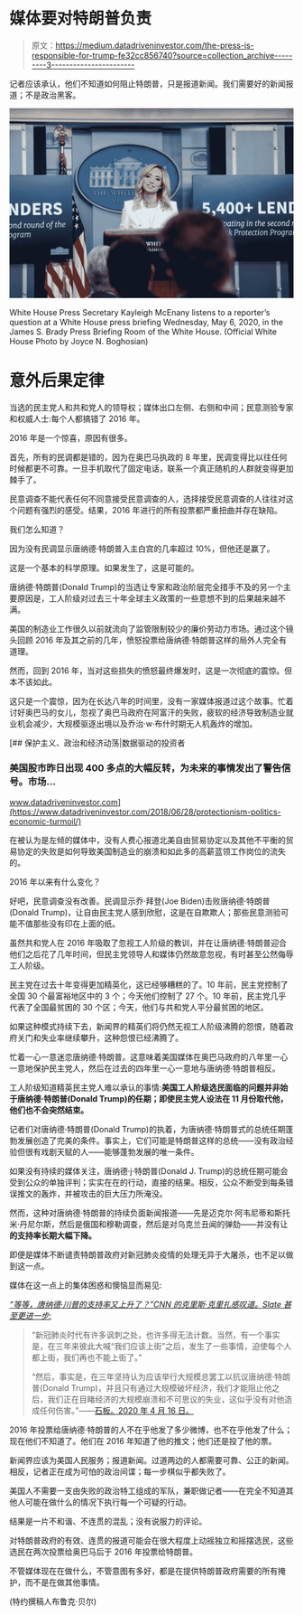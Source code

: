 # 媒体要对特朗普负责

> 原文：<https://medium.datadriveninvestor.com/the-press-is-responsible-for-trump-fe32cc856740?source=collection_archive---------3----------------------->

记者应该承认，他们不知道如何阻止特朗普，只是报道新闻。我们需要好的新闻报道；不是政治黑客。

![](img/5c7d71f601a5a1816572da099b624adc.png)

White House Press Secretary Kayleigh McEnany listens to a reporter’s question at a White House press briefing Wednesday, May 6, 2020, in the James S. Brady Press Briefing Room of the White House. (Official White House Photo by Joyce N. Boghosian)

# 意外后果定律

当选的民主党人和共和党人的领导权；媒体出口左侧、右侧和中间；民意测验专家和权威人士:每个人都搞错了 2016 年。

2016 年是一个惊喜，原因有很多。

首先，所有的民调都是错的，因为在奥巴马执政的 8 年里，民调变得比以往任何时候都更不可靠。一旦手机取代了固定电话，联系一个真正随机的人群就变得更加棘手了。

民意调查不能代表任何不同意接受民意调查的人，选择接受民意调查的人往往对这个问题有强烈的感受。结果，2016 年进行的所有投票都严重扭曲并存在缺陷。

我们怎么知道？

因为没有民调显示唐纳德·特朗普入主白宫的几率超过 10%，但他还是赢了。

这是一个基本的科学原理。如果发生了，这是可能的。

唐纳德·特朗普(Donald Trump)的当选让专家和政治阶层完全措手不及的另一个主要原因是，工人阶级对过去三十年全球主义政策的一些意想不到的后果越来越不满。

美国的制造业工作很久以前就流向了监管限制较少的廉价劳动力市场。通过这个镜头回顾 2016 年及其之前的几年，愤怒投票给唐纳德·特朗普这样的局外人完全有道理。

然而，回到 2016 年，当对这些损失的愤怒最终爆发时，这是一次彻底的震惊。但本不该如此。

这只是一个震惊，因为在长达八年的时间里，没有一家媒体报道过这个故事。忙着讨好奥巴马的女儿，忽视了奥巴马政府在阿富汗的失败，疲软的经济导致制造业就业机会减少，大规模驱逐出境以及乔治·w·布什时期无人机轰炸的增加。

[](https://www.datadriveninvestor.com/2018/06/28/protectionism-politics-economic-turmoil/) [## 保护主义、政治和经济动荡|数据驱动的投资者

### 美国股市昨日出现 400 多点的大幅反转，为未来的事情发出了警告信号。市场…

www.datadriveninvestor.com](https://www.datadriveninvestor.com/2018/06/28/protectionism-politics-economic-turmoil/) 

在被认为是左倾的媒体中，没有人费心报道北美自由贸易协定以及其他不平衡的贸易协定的失败是如何导致美国制造业的崩溃和如此多的高薪蓝领工作岗位的流失的。

2016 年以来有什么变化？

好吧，民意调查没有改善。民调显示乔·拜登(Joe Biden)击败唐纳德·特朗普(Donald Trump)，让自由民主党人感到欣慰，这是在自欺欺人；那些民意测验可能不值那些没有印在上面的纸。

虽然共和党人在 2016 年吸取了忽视工人阶级的教训，并在让唐纳德·特朗普迎合他们之后花了几年时间，但民主党领导人和媒体仍然故意忽视，有时甚至公然侮辱工人阶级。

民主党在过去十年变得更加精英化，这已经够糟糕的了。10 年前，民主党控制了全国 30 个最富裕地区中的 3 个；今天他们控制了 27 个。10 年前，民主党几乎代表了全国最贫困的 30 个区；今天，他们与共和党人平分最贫困的地区。

如果这种模式持续下去，新闻界的精英们将仍然无视工人阶级沸腾的怨恨，随着政府关门和失业率继续攀升，这种怨恨已经沸腾了。

忙着一心一意迷恋唐纳德·特朗普。这意味着美国媒体在奥巴马政府的八年里一心一意地保护民主党人，然后在过去的四年里一心一意地与唐纳德·特朗普相反。

工人阶级知道精英民主党人难以承认的事情:**美国工人阶级选民面临的问题并非始于唐纳德·特朗普(Donald Trump)的任期；即使民主党人设法在 11 月份取代他，他们也不会突然结束。**

记者们对唐纳德·特朗普(Donald Trump)的执着，为唐纳德·特朗普式的总统任期蓬勃发展创造了完美的条件。事实上，它们可能是特朗普这样的总统——没有政治经验但很有戏剧天赋的人——能够蓬勃发展的唯一条件。

如果没有持续的媒体关注，唐纳德·j·特朗普(Donald J. Trump)的总统任期可能会受到公众的单独评判；实实在在的行动，直接的结果。相反，公众不断受到每条错误推文的轰炸，并被攻击的巨大压力所淹没。

然而，这种对唐纳德·特朗普的持续负面新闻报道——先是迈克尔·阿韦尼蒂和斯托米·丹尼尔斯，然后是俄国和穆勒调查，然后是对乌克兰丑闻的弹劾——并没有让**的支持率长期大幅下降。**

即便是媒体不断谴责特朗普政府对新冠肺炎疫情的处理无异于大屠杀，也不足以做到这一点。

媒体在这一点上的集体困惑和懊恼显而易见:

[*“等等，唐纳德·川普的支持率又上升了？”CNN 的克里斯·克里扎感叹道。Slate 甚至更进一步:*](https://www.cnn.com/2020/05/05/politics/donald-trump-approval-rating-coronavirus/index.html)

> “新冠肺炎时代有许多讽刺之处，也许多得无法计数。当然，有一个事实是，在三年来彼此大喊“我们应该上街”之后，发生了一些事情，迫使每个人都上街，我们再也不能上街了。”
> 
> “然后，事实是，在三年坚持认为应该举行大规模总罢工以抗议唐纳德·特朗普(Donald Trump)，并且只有通过大规模破坏经济，我们才能阻止他之后，我们正在目睹经济的大规模崩溃和不可思议的失业，这似乎没有对他造成任何伤害。”——[石板。2020 年 4 月 16 日。](https://slate.com/news-and-politics/2020/04/coronavirus-donald-trump-and-the-wizard-of-oz-presidency.html)

2016 年投票给唐纳德·特朗普的人不在乎他发了多少微博，也不在乎他发了什么；现在他们不知道了。他们在 2016 年知道了他的推文；他们还是投了他的票。

新闻界应该为美国人民服务；报道新闻。过道两边的人都需要可靠、公正的新闻。相反，记者正在成为可怕的政治间谍；每一步棋似乎都失败了。

美国人不需要一支由失败的政治特工组成的军队，兼职做记者——在完全不知道其他人可能在做什么的情况下执行每一个可疑的行动。

结果是一片不和谐、不连贯的混乱；没有说服力的评论。

对特朗普政府的有效、连贯的报道可能会在很大程度上动摇独立和摇摆选民，这些选民在两次投票给奥巴马后于 2016 年投票给特朗普。

不管媒体现在在做什么，不管意图有多好，都是在提供特朗普政府需要的所有掩护，而不是在做其他事情。

(特约撰稿人布鲁克·贝尔)